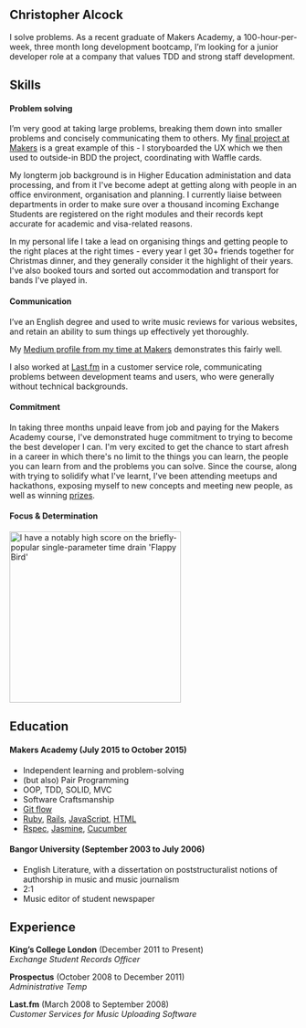 ## Christopher Alcock

I solve problems. As a recent graduate of Makers Academy, a 100-hour-per-week, three month long development bootcamp, I’m looking for a junior developer role at a company that values TDD and strong staff development.

## Skills

#### Problem solving

I’m very good at taking large problems, breaking them down into smaller problems and concisely communicating them to others.  My [final project at Makers](https://github.com/christopheralcock/live-voting) is a great example of this - I storyboarded the UX which we then used to outside-in BDD the project, coordinating with Waffle cards.

My longterm job background is in Higher Education administation and data processing, and from it I've become adept at getting along with people in an office environment, organisation and planning.  I currently liaise between departments in order to make sure over a thousand incoming Exchange Students are registered on the right modules and their records kept accurate for academic and visa-related reasons.

In my personal life I take a lead on organising things and getting people to the right places at the right times - every year I get 30+ friends together for Christmas dinner, and they generally consider it the highlight of their years.  I've also booked tours and sorted out accommodation and transport for bands I've played in.

#### Communication

I’ve an English degree and used to write music reviews for various websites, and retain an ability to sum things up effectively yet thoroughly.

My [Medium profile from my time at Makers](https://medium.com/@christopheralcock) demonstrates this fairly well.

I also worked at [Last.fm](http://last.fm) in a customer service role, communicating problems between development teams and users, who were generally without technical backgrounds.

#### Commitment

In taking three months unpaid leave from job and paying for the Makers Academy course, I've demonstrated huge commitment to trying to become the best developer I can.  I'm very excited to get the chance to start afresh in a career in which there's no limit to the things you can learn, the people you can learn from and the problems you can solve.  Since the course, along with trying to solidify what I've learnt, I've been attending meetups and hackathons, exposing myself to new concepts and meeting new people, as well as winning [prizes](https://www.linkedin.com/pulse/ev-hackathon-you-say-whats-all-richard-fish).


#### Focus & Determination

<img src="http://i.imgur.com/pI26H7h.jpg" width="300" alt="I have a notably high score on the briefly-popular single-parameter time drain 'Flappy Bird'" title="I have a notably high score on the briefly-popular single-parameter time drain 'Flappy Bird'">

## Education

#### Makers Academy (July 2015 to October 2015)

- Independent learning and problem-solving
- (but also) Pair Programming
- OOP, TDD, SOLID, MVC
- Software Craftsmanship
- [Git flow](https://github.com/christopheralcock/live-voting/branches/all)
- [Ruby](https://github.com/christopheralcock/labweek), [Rails](https://github.com/christopheralcock/live-voting), [JavaScript](http://variousmusicappsofchris.herokuapp.com/omnichord), [HTML](https://github.com/christopheralcock/todo_challenge)
- [Rspec](https://github.com/christopheralcock/live-voting/tree/master/spec), [Jasmine](https://github.com/christopheralcock/bowling-challenge/blob/master/spec/ScorecardSpec.js), [Cucumber](https://github.com/christopheralcock/labweek/tree/master/features)

#### Bangor University (September 2003 to July 2006)

- English Literature, with a dissertation on poststructuralist notions of authorship in music and music journalism
- 2:1
- Music editor of student newspaper

## Experience

**King’s College London** (December 2011 to Present)    
*Exchange Student Records Officer*  

**Prospectus** (October 2008 to December 2011)    
*Administrative Temp*  

**Last.fm** (March 2008 to September 2008)   
*Customer Services for Music Uploading Software* 
